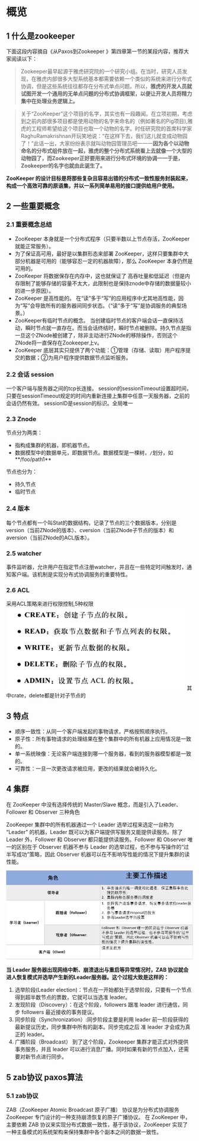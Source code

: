 # 概览

## 1 什么是zookeeper
下面这段内容摘自《从Paxos到Zookeeper 》第四章第一节的某段内容，推荐大家阅读以下：

>Zookeeper最早起源于雅虎研究院的一个研究小组。在当时，研究人员发现，在雅虎内部很多大型系统基本都需要依赖一个类似的系统来进行分布式协调，但是这些系统往往都存在分布式单点问题。所以，**雅虎的开发人员就试图开发一个通用的无单点问题的分布式协调框架，以便让开发人员将精力集中在处理业务逻辑上。**

>关于“ZooKeeper”这个项目的名字，其实也有一段趣闻。在立项初期，考虑到之前内部很多项目都是使用动物的名字来命名的（例如著名的Pig项目),雅虎的工程师希望给这个项目也取一个动物的名字。时任研究院的首席科学家RaghuRamakrishnan开玩笑地说：“在这样下去，我们这儿就变成动物园了！”此话一出，大家纷纷表示就叫动物园管理员吧一一一**因为各个以动物命名的分布式组件放在一起，雅虎的整个分布式系统看上去就像一个大型的动物园了，而Zookeeper正好要用来进行分布式环境的协调一一于是，Zookeeper的名字也就由此诞生了。**

**ZooKeeper 的设计目标是将那些复杂且容易出错的分布式一致性服务封装起来，构成一个高效可靠的原语集，并以一系列简单易用的接口提供给用户使用。**



## 2 一些重要概念
### 2.1 重要概念总结
* ZooKeeper 本身就是一个分布式程序（只要半数以上节点存活，ZooKeeper 就能正常服务）。
* 为了保证高可用，最好是以集群形态来部署 ZooKeeper，这样只要集群中大部分机器是可用的（能够容忍一定的机器故障），那么 ZooKeeper 本身仍然是可用的。
* ZooKeeper 将数据保存在内存中，这也就保证了 高吞吐量和低延迟（但是内存限制了能够存储的容量不太大，此限制也是保持znode中存储的数据量较小的进一步原因）。
* ZooKeeper 是高性能的。 在“读”多于“写”的应用程序中尤其地高性能，因为“写”会导致所有的服务器间同步状态。（“读”多于“写”是协调服务的典型场景。）
* ZooKeeper有临时节点的概念。 当创建临时节点的客户端会话一直保持活动，瞬时节点就一直存在。而当会话终结时，瞬时节点被删除。持久节点是指一旦这个ZNode被创建了，除非主动进行ZNode的移除操作，否则这个ZNode将一直保存在Zookeeper上v。
* ZooKeeper 底层其实只提供了两个功能：①管理（存储、读取）用户程序提交的数据；②为用户程序提供数据节点监听服务。


### 2.2 会话 session
一个客户端与服务器之间的tcp长连接。
session的sessionTimeout设置超时间，只要在sessionTimeout规定的时间内重新连接上集群中任意一天服务器，之前的会话仍然有效。
sessionID是session的标识。全局唯一

### 2.3 Znode
节点分为两类：
* 指构成集群的机器，即机器节点。
* 数据模型中的数据单元，即数据节点。数据模型是一棵树，`/`划分，如**/foo/path1**

节点也分为：
* 持久节点
* 临时节点

### 2.4 版本
每个节点都有一个叫Stat的数据结构，记录了节点的三个数据版本，分别是version（当前ZNode的版本）、cversion（当前ZNode子节点的版本）和 aversion（当前ZNode的ACL版本）。

### 2.5 watcher
事件监听器，允许用户在指定节点注册watcher，并且在一些特定时间触发时，通知客户端。该机制是实现分布式协调服务的重要特性。


### 2.6 ACL
采用ACL策略来进行权限控制,5种权限
![alt acl](/images/1/acl.jpeg)
其中crate，delete都是针对子节点的


## 3 特点
* 顺序一致性：从同一个客户端发起的事物请求，严格按照顺序执行。
* 原子性：所有事物请求的处理结果在整个集群中的所有机器上应用情况是一致的。
* 单一系统映像：无论客户端连接到哪一个服务器，看到的服务器模型都是一致的。
* 可靠性：一旦一次更改请求被应用，更改的结果就会被持久化。




## 4 集群
在 ZooKeeper 中没有选择传统的 Master/Slave 概念，而是引入了Leader、Follower 和 Observer 三种角色

ZooKeeper 集群中的所有机器通过一个 Leader 选举过程来选定一台称为 “Leader” 的机器，Leader 既可以为客户端提供写服务又能提供读服务。除了 Leader 外，Follower 和 Observer 都只能提供读服务。Follower 和 Observer 唯一的区别在于 Observer 机器不参与 Leader 的选举过程，也不参与写操作的“过半写成功”策略，因此 Observer 机器可以在不影响写性能的情况下提升集群的读性能。

![alt acl](/images/1/role.jpeg)


**当 Leader 服务器出现网络中断、崩溃退出与重启等异常情况时，ZAB 协议就会进人恢复模式并选举产生新的Leader服务器。这个过程大致是这样的：**

1. 选举阶段(Leader election)：节点在一开始都处于选举阶段，只要有一个节点得到超半数节点的票数，它就可以当选准 leader。
2. 发现阶段（Discovery）：在这个阶段，followers 跟准 leader 进行通信，同步 followers 最近接收的事务提议。
3. 同步阶段（Synchronization）:同步阶段主要是利用 leader 前一阶段获得的最新提议历史，同步集群中所有的副本。同步完成之后 准 leader 才会成为真正的 leader。
4. 广播阶段（Broadcast） 到了这个阶段，Zookeeper 集群才能正式对外提供事务服务，并且 leader 可以进行消息广播。同时如果有新的节点加入，还需要对新节点进行同步。


## 5 zab协议 paxos算法
### 5.1 zab协议
ZAB（ZooKeeper Atomic Broadcast 原子广播） 协议是为分布式协调服务 ZooKeeper 专门设计的一种支持崩溃恢复的原子广播协议。 在 ZooKeeper 中，主要依赖 ZAB 协议来实现分布式数据一致性，基于该协议，ZooKeeper 实现了一种主备模式的系统架构来保持集群中各个副本之间的数据一致性。



